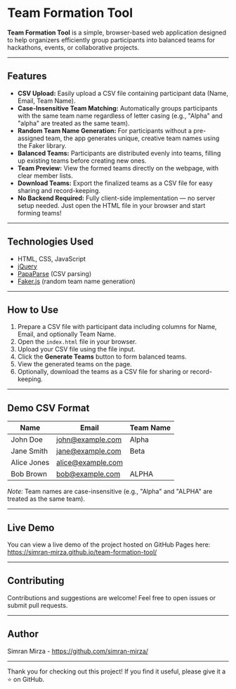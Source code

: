 # Team Formation Tool

**Team Formation Tool** is a simple, browser-based web application designed to help organizers efficiently group participants into balanced teams for hackathons, events, or collaborative projects.

---

## Features

- **CSV Upload:** Easily upload a CSV file containing participant data (Name, Email, Team Name).
- **Case-Insensitive Team Matching:** Automatically groups participants with the same team name regardless of letter casing (e.g., "Alpha" and "alpha" are treated as the same team).
- **Random Team Name Generation:** For participants without a pre-assigned team, the app generates unique, creative team names using the Faker library.
- **Balanced Teams:** Participants are distributed evenly into teams, filling up existing teams before creating new ones.
- **Team Preview:** View the formed teams directly on the webpage, with clear member lists.
- **Download Teams:** Export the finalized teams as a CSV file for easy sharing and record-keeping.
- **No Backend Required:** Fully client-side implementation — no server setup needed. Just open the HTML file in your browser and start forming teams!

---

## Technologies Used

- HTML, CSS, JavaScript
- [jQuery](https://jquery.com/)
- [PapaParse](https://www.papaparse.com/) (CSV parsing)
- [Faker.js](https://github.com/faker-js/faker) (random team name generation)

---

## How to Use

1. Prepare a CSV file with participant data including columns for Name, Email, and optionally Team Name.
2. Open the `index.html` file in your browser.
3. Upload your CSV file using the file input.
4. Click the **Generate Teams** button to form balanced teams.
5. View the generated teams on the page.
6. Optionally, download the teams as a CSV file for sharing or record-keeping.

---

## Demo CSV Format

| Name        | Email               | Team Name   |
|-------------|---------------------|-------------|
| John Doe    | john@example.com    | Alpha       |
| Jane Smith  | jane@example.com    | Beta        |
| Alice Jones | alice@example.com   |             |
| Bob Brown   | bob@example.com     | ALPHA       |

*Note:* Team names are case-insensitive (e.g., "Alpha" and "ALPHA" are treated as the same team).

---

## Live Demo

You can view a live demo of the project hosted on GitHub Pages here:
https://simran-mirza.github.io/team-formation-tool/

---

## Contributing

Contributions and suggestions are welcome! Feel free to open issues or submit pull requests.

---

## Author

Simran Mirza - https://github.com/simran-mirza/

---

Thank you for checking out this project! If you find it useful, please give it a ⭐️ on GitHub.

